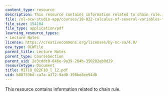 ```yaml
---
content_type: resource
description: This resource contains information related to chain rule.
file: /ol-ocw-studio-app/courses/18-022-calculus-of-several-variables-fall-2010/b88753bdca7aa3729ad0398be8ee94d8_MIT18_022F10_l_12.pdf
file_size: 154184
file_type: application/pdf
learning_resource_types:
- Lecture Notes
license: https://creativecommons.org/licenses/by-nc-sa/4.0/
ocw_type: OCWFile
parent_title: Lecture Notes
parent_type: CourseSection
parent_uid: 2e3cddc0-846e-9a39-264b-350202eb9d29
resourcetype: Document
title: MIT18_022F10_l_12.pdf
uid: b88753bd-ca7a-a372-9ad0-398be8ee94d8
---
```

This resource contains information related to chain rule.